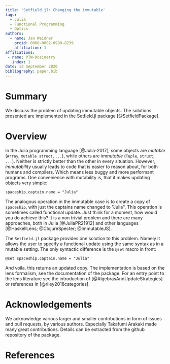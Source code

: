 ```yaml
---
title: 'Setfield.jl: Changing the immutable'
tags:
  - Julia
  - Functional Programming
  - Optics
authors:
  - name: Jan Weidner
    orcid: 0000-0002-0980-8239
    affiliation: 1
affiliations:
 - name: PTW-Dosimetry
   index: 1
date: 13 September 2020
bibliography: paper.bib
---
```


# Summary
We discuss the problem of updating immutable objects. The solutions presented are implemented in the Setfield.jl package [@SetfieldPackage].

# Overview

In the Julia programming language [@Julia-2017], some objects are *mutable* (`Array`, `mutable struct`, `...`), while others are *immutable* (`Tuple`, `struct`, `...`).
Neither is strictly better than the other in every situation. However, *immutability* usually leads to code that is easier to reason about, for both humans and compilers.
Which means less buggy and more performant programs.
One convenience with mutability is, that it makes updating objects very simple:

`spaceship.captain.name = "Julia"`

The analogous operation in the immutable case is to create a copy of `spaceship`,
with just the captains name changed to "Julia". This operation is sometimes called functional update.
Just think for a moment, how would you do achieve this?
It is a non trivial problem and there are many approaches, both in Julia [@JuliaPR21912] and other languages [@HaskellLens; @ClojureSpecter; @ImmutableJS].

The `Setfield.jl` package provides one solution to this problem. Namely it allows the user
to specify a functional update using the same syntax as in a mutable setting. The only syntactic difference is the `@set` macro in front:

`@set spaceship.captain.name = "Julia"`

And voila, this returns an updated copy. The implementation is based on the lens formalism,
see the documentation of the package. For an entry point to the lens literature see the introduction of [@AlgebrasAndUpdateStrategies] or references in [@riley2018categories].

# Acknowledgements

We acknowledge various larger and smaller contributions in form of issues and pull requests, by various authors. Especially Takafumi Arakaki made many great contributions. Details can be extracted from the github repository of the package.

# References
